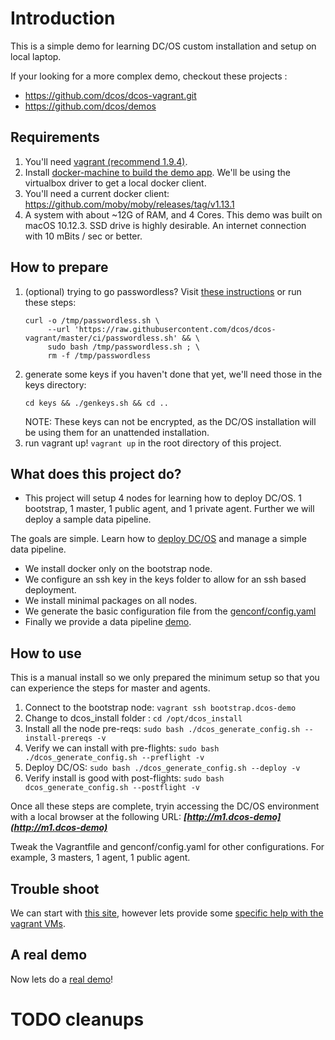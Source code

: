 # Introduction

This is a simple demo for learning DC/OS custom installation and setup on local laptop.

If your looking for a more complex demo, checkout these projects :
- https://github.com/dcos/dcos-vagrant.git
- https://github.com/dcos/demos

## Requirements

1. You'll need [vagrant (recommend 1.9.4)](https://www.vagrantup.com/).
2. Install [docker-machine to build the demo app](https://github.com/docker/machine/releases/tag/v0.11.0).  We'll be using the virtualbox driver to get a local docker client.
3. You'll need a current docker client:  https://github.com/moby/moby/releases/tag/v1.13.1
3. A system with about ~12G of RAM, and 4 Cores.  This demo was built on macOS 10.12.3.  SSD drive is highly desirable.  An internet connection with 10 mBits / sec or better.

## How to prepare

1. (optional) trying to go passwordless?  Visit [these instructions](https://github.com/devopsgroup-io/vagrant-hostmanager#passwordless-sudo) or run these steps:
   ```
   curl -o /tmp/passwordless.sh \
        --url 'https://raw.githubusercontent.com/dcos/dcos-vagrant/master/ci/passwordless.sh' && \
        sudo bash /tmp/passwordless.sh ; \
        rm -f /tmp/passwordless
   ```
1. generate some keys if you haven't done that yet, we'll need those in the keys directory:
   ```
   cd keys && ./genkeys.sh && cd ..
   ```
   NOTE: These keys can not be encrypted, as the DC/OS installation will be using them for an unattended installation.
1. run vagrant up!  `vagrant up` in the root directory of this project.

## What does this project do?

- This project will setup 4 nodes for learning how to deploy DC/OS. 1 bootstrap, 1 master, 1 public agent, and 1 private agent. Further we will deploy a sample data pipeline.

The goals are simple.  Learn how to [deploy DC/OS](https://dcos.io/docs/1.9/installing/custom/) and manage a simple data pipeline.

- We install docker only on the bootstrap node.
- We configure an ssh key in the keys folder to allow for an ssh based deployment.
- We install minimal packages on all nodes.
- We generate the basic configuration file from the [genconf/config.yaml](genconf/config.yaml)
- Finally we provide a data pipeline [demo](demo/README.md).

## How to use

This is a manual install so we only prepared the minimum setup so that you can experience the steps for master and agents.

1. Connect to the bootstrap node: `vagrant ssh bootstrap.dcos-demo`
2. Change to dcos_install folder : `cd /opt/dcos_install`
3. Install all the node pre-reqs:  `sudo bash ./dcos_generate_config.sh --install-prereqs -v`
4. Verify we can install with pre-flights: `sudo bash ./dcos_generate_config.sh --preflight -v`
4. Deploy DC/OS: `sudo bash ./dcos_generate_config.sh --deploy -v`
5. Verify install is good with post-flights: `sudo bash dcos_generate_config.sh --postflight -v`

Once all these steps are complete, tryin accessing the DC/OS environment with a local browser at the following URL: ***[http://m1.dcos-demo](http://m1.dcos-demo)***

Tweak the Vagrantfile and genconf/config.yaml for other configurations.  For example, 3 masters, 1 agent, 1 public agent.

## Trouble shoot

We can start with [this site](https://dcos.io/docs/1.9/installing/troubleshooting/), however lets provide some [specific help with the vagrant VMs](docs/TROUBLESHOOTING.md).

## A real demo
Now lets do a [real demo](demo/README.md)!

# TODO cleanups
